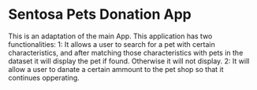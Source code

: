 # Sentosa Pets Donation App

This is an adaptation of the main App.
This application has two functionalities:
1: It allows a user to search for a pet with certain characteristics, and after matching those characteristics with pets in the dataset it will display the pet if found. Otherwise it will not display.
2: It will allow a user to danate a certain ammount to the pet shop so that it continues opperating.